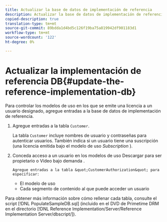```yaml
---
title: Actualizar la base de datos de implementación de referencia
description: Actualizar la base de datos de implementación de referencia
copied-description: true
translation-type: tm+mt
source-git-commit: 89bdda1d4bd5c126f19ba75a819942df901183d1
workflow-type: tm+mt
source-wordcount: '122'
ht-degree: 0%

---
```



# Actualizar la implementación de referencia DB{#update-the-reference-implementation-db}

Para controlar los modelos de uso en los que se emite una licencia a un usuario designado, agregue entradas a la base de datos de implementación de referencia.

1. Agregue entradas a la tabla `Customer`.

   La tabla `Customer` incluye nombres de usuario y contraseñas para autenticar usuarios. También indica si un usuario tiene una suscripción (una licencia emitida bajo el modelo de uso *Subscription* ).

1. Conceda acceso a un usuario en los modelos de uso Descargar para ser propietario o Vídeo bajo demanda .

       Agregue entradas a la tabla &quot;CustomerAuthorization&quot; para especificar:
   
   * El modelo de uso
   * Cada segmento de contenido al que puede acceder un usuario

Para obtener más información sobre cómo rellenar cada tabla, consulte el script [!DNL PopulateSampleDB.sql] (incluido en el DVD de Primetime DRM en el directorio [!DNL Reference Implementation/Server/Reference Implementation Server/dbscript/]).
